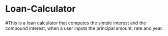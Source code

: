 # Loan-Calculator
#This is a loan calculator that computes the simple interest and the compound interest, when a user inputs the  principal amount, rate and year. 
